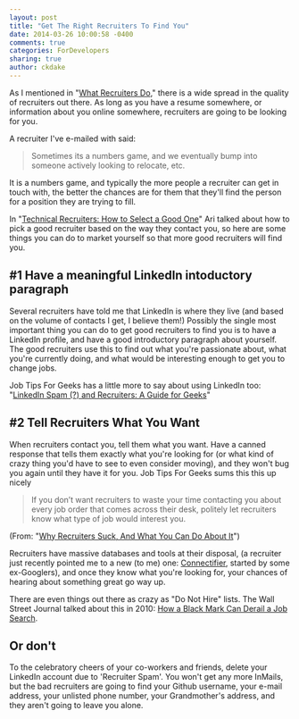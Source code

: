 ```yaml
---
layout: post
title: "Get The Right Recruiters To Find You"
date: 2014-03-26 10:00:58 -0400
comments: true
categories: ForDevelopers
sharing: true
author: ckdake
---
```


As I mentioned in "[What Recruiters Do](http://recruiterproject.org/blog/2014/02/24/what-recruiters-do/)," there is a wide spread in the quality of recruiters out there. As long as you have a resume somewhere, or information about you online somewhere, recruiters are going to be looking for you.

A recruiter I've e-mailed with said:

> Sometimes its a numbers game, and we eventually bump into someone actively looking to relocate, etc.

It is a numbers game, and typically the more people a recruiter can get in touch with, the better the chances are for them that they'll find the person for a position they are trying to fill.

In "[Technical Recruiters: How to Select a Good One](http://recruiterproject.org/blog/2014/03/12/technical-recruiters-how-to-select-a-good-one/)" Ari talked about how to pick a good recruiter based on the way they contact you, so here are some things you can do to market yourself so that more good recruiters will find you.

## #1 Have a meaningful LinkedIn intoductory paragraph

Several recruiters have told me that LinkedIn is where they live (and based on the volume of contacts I get, I believe them!) Possibly the single most important thing you can do to get good recruiters to find you is to have a LinkedIn profile, and have a good introductory paragraph about yourself. The good recruiters use this to find out what you're passionate about, what you're currently doing, and what would be interesting enough to get you to change jobs.

Job Tips For Geeks has a little more to say about using LinkedIn too: "[LinkedIn Spam (?) and Recruiters: A Guide for Geeks](http://jobtipsforgeeks.com/2013/07/30/linked/)"

## #2 Tell Recruiters What You Want

When recruiters contact you, tell them what you want. Have a canned response that tells them exactly what you're looking for (or what kind of crazy thing you'd have to see to even consider moving), and they won't bug you again until they have it for you. Job Tips For Geeks sums this this up nicely

> If you don’t want recruiters to waste your time contacting you about every job order that comes across their desk, politely let recruiters know what type of job would interest you.

(From: "[Why Recruiters Suck, And What You Can Do About It](http://jobtipsforgeeks.com/2012/04/12/why-recruiters-suck-and-what-you-can-do-about-it/)")

Recruiters have massive databases and tools at their disposal, (a recruiter just recently pointed me to a new (to me) one: [Connectifier](https://www.connectifier.com), started by some ex-Googlers), and once they know what you're looking for, your chances of hearing about something great go way up.

There are even things out there as crazy as "Do Not Hire" lists. The Wall Street Journal talked about this in 2010: [How a Black Mark Can Derail a Job Search](http://online.wsj.com/news/articles/SB10001424052748703389004575033583145567138).

## Or don't

To the celebratory cheers of your co-workers and friends, delete your LinkedIn account due to 'Recruiter Spam'.  You won't get any more InMails, but the bad recruiters are going to find your Github username, your e-mail address, your unlisted phone number, your Grandmother's address, and they aren't going to leave you alone.
